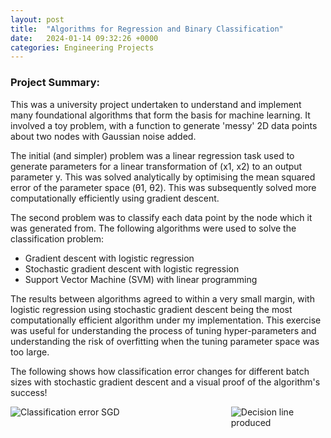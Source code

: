 ```yaml
---
layout: post
title:  "Algorithms for Regression and Binary Classification"
date:   2024-01-14 09:32:26 +0000
categories: Engineering Projects
---
```

<!-- # RoboChess Project -->

### Project Summary:
This was a university project undertaken to understand and implement many foundational algorithms that form the basis for machine learning. It involved a toy problem, with a function to generate 'messy' 2D data points about two nodes with Gaussian noise added. 

The initial (and simpler) problem was a linear regression task used to generate parameters for a linear transformation of (x1, x2) to an output parameter y. This was solved analytically by optimising the mean squared error of the parameter space (θ1, θ2). This was subsequently solved more computationally efficiently using gradient descent.

The second problem was to classify each data point by the node which it was generated from. The following algorithms were used to solve the classification problem:
- Gradient descent with logistic regression
- Stochastic gradient descent with logistic regression
- Support Vector Machine (SVM) with linear programming

The results between algorithms agreed to within a very small margin, with logistic regression using stochastic gradient descent being the most computationally efficient algorithm under my implementation. This exercise was useful for understanding the process of tuning hyper-parameters and understanding the risk of overfitting when the tuning parameter space was too large.

The following shows how classification error changes for different batch sizes with stochastic gradient descent and a visual proof of the algorithm's success!

<div style="display: flex; flex-wrap: wrap;">
    <img src="/assets/B1/ClassifErrorAll.jpg" alt="Classification error SGD" style="flex: 1; max-width: 70%;" />
    <img src="/assets/B1/DecisionLine.jpg" alt="Decision line produced" style="flex: 1; max-width: 30%;" />
</div>